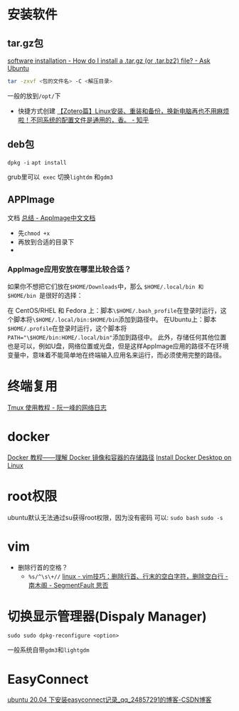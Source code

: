 
# 安装软件
## tar.gz包

[software installation - How do I install a .tar.gz (or .tar.bz2) file? - Ask Ubuntu](https://askubuntu.com/questions/25961/how-do-i-install-a-tar-gz-or-tar-bz2-file)
```bash
tar -zxvf <包的文件名> -C <解压目录>
```
一般的放到`/opt/`下

- 快捷方式创建
[【Zotero篇】Linux安装、重装和备份，换新电脑再也不用麻烦啦！不同系统的配置文件是通用的，香。 - 知乎](https://zhuanlan.zhihu.com/p/436241013)

## deb包
`dpkg -i`
`apt install `


grub里可以` exec` 切换`lightdm` 和`gdm3`

## APPImage
文档
[总结 - AppImage中文文档](https://doc.appimage.cn/docs/wiki/)

- 先`chmod +x`
- 再放到合适的目录下
- 
### AppImage应用安放在哪里比较合适？
如果你不想把它们放在`$HOME/Downloads`中，那么 `$HOME/.local/bin 和 $HOME/bin `是很好的选择：

在 CentOS/RHEL 和 Fedora 上：脚本`\$HOME/.bash_profile`在登录时运行，这个脚本将`\$HOME/.local/bin:$HOME/bin`添加到路径中。
在Ubuntu上：脚本`$HOME/.profile`在登录时运行，这个脚本将`PATH="\$HOME/bin:HOME/.local/bin"`添加到路径中。
此外，存储任何其他位置也是可以，例如U盘，网络位置或光盘，但是这样AppImage应用的路径不在环境变量中，意味着不能简单地在终端输入应用名来运行，而必须使用完整的路径。

# 终端复用
[Tmux 使用教程 - 阮一峰的网络日志](https://www.ruanyifeng.com/blog/2019/10/tmux.html)


# docker
[Docker 教程——理解 Docker 镜像和容器的存储路径](https://www.freecodecamp.org/chinese/news/where-are-docker-images-stored-docker-container-paths-explained/)
[Install Docker Desktop on Linux](https://docs.docker.com/desktop/install/linux-install/)



# root权限
ubuntu默认无法通过su获得root权限，因为没有密码
可以:
`sudo bash` 
`sudo -s`

# vim
- 删除行首的空格？
	- `%s/^\s\+//`
[linux - vim技巧：删除行首、行末的空白字符，删除空白行 - 南木阁 - SegmentFault 思否](https://segmentfault.com/a/1190000021058245)


# 切换显示管理器(Dispaly Manager)

```shell
sudo sudo dpkg-reconfigure <option>
```

一般系统自带`gdm3`和`lightgdm`


# EasyConnect


[ubuntu 20.04 下安装easyconnect记录\_qq\_24857291的博客-CSDN博客](https://blog.csdn.net/qq_24857291/article/details/108071231)

